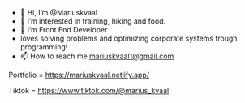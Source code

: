 - 👋 Hi, I’m @Mariuskvaal
- 👀 I’m interested in training, hiking and food.
- 🌱 I’m Front End Developer
- loves solving problems and optimizing corporate systems trough programming!
- 📫 How to reach me
mariuskvaal1@gmail.com

Portfolio = https://mariuskvaal.netlify.app/

Tiktok = https://www.tiktok.com/@marius_kvaal

<!---
Mariuskvaal/Mariuskvaal is a ✨ special ✨ repository because its `README.md` (this file) appears on your GitHub profile.
You can click the Preview link to take a look at your changes.
--->
